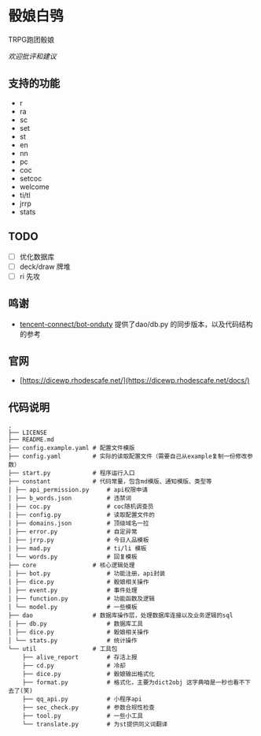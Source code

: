 # 骰娘白鸮
TRPG跑团骰娘  
  
*欢迎批评和建议*

## 支持的功能

 - r
 - ra
 - sc
 - set
 - st
 - en
 - nn
 - pc
 - coc
 - setcoc
 - welcome
 - ti/tl
 - jrrp
 - stats

## TODO

- [ ] 优化数据库
- [ ] deck/draw 牌堆
- [ ] ri 先攻

## 鸣谢

- [tencent-connect/bot-onduty](https://github.com/tencent-connect/bot-onduty) 提供了dao/db.py 的同步版本，以及代码结构的参考

## 官网

- [https://dicewp.rhodescafe.net/](https://dicewp.rhodescafe.net/docs/)

## 代码说明
```
.
├── LICENSE
├── README.md
├── config.example.yaml # 配置文件模版
├── config.yaml         # 实际的读取配置文件（需要自己从example复制一份修改参数）
├── start.py            # 程序运行入口
├── constant            # 代码常量，包含md模版、通知模版、类型等
│ ├── api_permission.py     # api权限申请
│ ├── b_words.json          # 违禁词
│ ├── coc.py                # coc随机调查员
│ ├── config.py             # 读取配置文件的
│ ├── domains.json          # 顶级域名一拉
│ ├── error.py              # 自定异常
│ ├── jrrp.py               # 今日人品模板
│ ├── mad.py                # ti/li 模板
│ └── words.py              # 回复模板
├── core                # 核心逻辑处理
│ ├── bot.py                # 功能注册，api封装 
│ ├── dice.py               # 骰娘相关操作
│ ├── event.py              # 事件处理
│ ├── function.py           # 功能函数及逻辑
│ └── model.py              # 一些模板
├── dao                 # 数据库操作层，处理数据库连接以及业务逻辑的sql
│ ├── db.py                 # 数据库工具
│ ├── dice.py               # 骰娘相关操作
│ └── stats.py              # 统计操作
└── util                # 工具包
    ├── alive_report        # 存活上报
    ├── cd.py               # 冷却
    ├── dice.py             # 骰娘输出格式化
    ├── format.py           # 格式化，主要为dict2obj 这字典咱是一秒也看不下去了(笑)
    ├── qq_api.py           # 小程序api
    ├── sec_check.py        # 参数合规性检查
    ├── tool.py             # 一些小工具
    └── translate.py        # 为st提供同义词翻译
```
